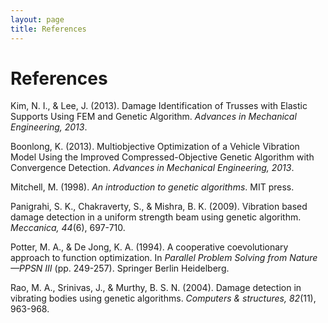 ```yaml
---
layout: page
title: References
---
```


# References

Kim, N. I., & Lee, J. (2013). Damage Identification of Trusses with Elastic Supports Using FEM and Genetic Algorithm. *Advances in Mechanical Engineering, 2013*.

Boonlong, K. (2013). Multiobjective Optimization of a Vehicle Vibration Model Using the Improved Compressed-Objective Genetic Algorithm with Convergence Detection. *Advances in Mechanical Engineering, 2013*.

Mitchell, M. (1998). *An introduction to genetic algorithms*. MIT press.

Panigrahi, S. K., Chakraverty, S., & Mishra, B. K. (2009). Vibration based damage detection in a uniform strength beam using genetic algorithm. *Meccanica, 44*(6), 697-710.

Potter, M. A., & De Jong, K. A. (1994). A cooperative coevolutionary approach to function optimization. In *Parallel Problem Solving from Nature—PPSN III* (pp. 249-257). Springer Berlin Heidelberg.

Rao, M. A., Srinivas, J., & Murthy, B. S. N. (2004). Damage detection in vibrating bodies using genetic algorithms. *Computers & structures, 82*(11), 963-968.
